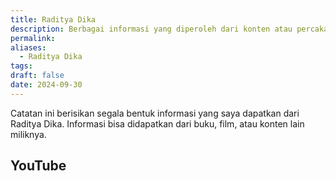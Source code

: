 ```yaml
---
title: Raditya Dika
description: Berbagai informasi yang diperoleh dari konten atau percakapan Raditya Dika.
permalink: 
aliases:
  - Raditya Dika
tags: 
draft: false
date: 2024-09-30
---
```

Catatan ini berisikan segala bentuk informasi yang saya dapatkan dari Raditya Dika. Informasi bisa didapatkan dari buku, film, atau konten lain miliknya. 

## YouTube

